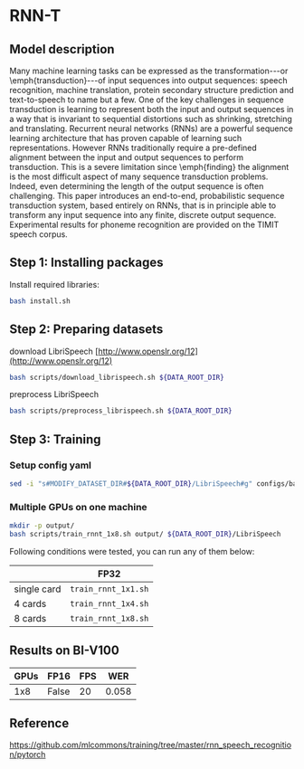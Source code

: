 # RNN-T

## Model description

Many machine learning tasks can be expressed as the transformation---or \emph{transduction}---of input sequences into
output sequences: speech recognition, machine translation, protein secondary structure prediction and text-to-speech to
name but a few. One of the key challenges in sequence transduction is learning to represent both the input and output
sequences in a way that is invariant to sequential distortions such as shrinking, stretching and translating. Recurrent
neural networks (RNNs) are a powerful sequence learning architecture that has proven capable of learning such
representations. However RNNs traditionally require a pre-defined alignment between the input and output sequences to
perform transduction. This is a severe limitation since \emph{finding} the alignment is the most difficult aspect of
many sequence transduction problems. Indeed, even determining the length of the output sequence is often challenging.
This paper introduces an end-to-end, probabilistic sequence transduction system, based entirely on RNNs, that is in
principle able to transform any input sequence into any finite, discrete output sequence. Experimental results for
phoneme recognition are provided on the TIMIT speech corpus.

## Step 1: Installing packages

Install required libraries:

```sh
bash install.sh
```

## Step 2: Preparing datasets

download LibriSpeech [http://www.openslr.org/12](http://www.openslr.org/12)

```sh
bash scripts/download_librispeech.sh ${DATA_ROOT_DIR}
```

preprocess LibriSpeech

```sh
bash scripts/preprocess_librispeech.sh ${DATA_ROOT_DIR}
```

## Step 3: Training

### Setup config yaml

```sh
sed -i "s#MODIFY_DATASET_DIR#${DATA_ROOT_DIR}/LibriSpeech#g" configs/baseline_v3-1023sp.yaml
```

### Multiple GPUs on one machine

```sh
mkdir -p output/
bash scripts/train_rnnt_1x8.sh output/ ${DATA_ROOT_DIR}/LibriSpeech
```

Following conditions were tested, you can run any of them below:

|             | FP32                |
|-------------|---------------------|
| single card | `train_rnnt_1x1.sh` |
| 4 cards     | `train_rnnt_1x4.sh` |
| 8 cards     | `train_rnnt_1x8.sh` |

## Results on BI-V100

| GPUs | FP16  | FPS | WER   |
|------|-------|-----|-------|
| 1x8  | False | 20  | 0.058 |

## Reference

<https://github.com/mlcommons/training/tree/master/rnn_speech_recognition/pytorch>
